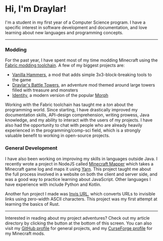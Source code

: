 # Hi, I'm Draylar!

I'm a student in my first year of a Computer Science program. I have a specific interest in software development and documentation, and love learning about new languages and programming concepts.

---

### Modding

For the past year, I have spent most of my time modding Minecraft using the [Fabric modding toolchain](http://github.com/FabricMC). 
A few of my biggest projects are:

 - [Vanilla Hammers](https://www.curseforge.com/minecraft/mc-mods/vanilla-hammers), a mod that adds simple 3x3-block-breaking tools to the game
 - [Draylar's Battle Towers](https://www.curseforge.com/minecraft/mc-mods/draylars-battle-towers), an adventure mod themed around large towers filled with treasure and monsters
 - [Identity](https://www.curseforge.com/minecraft/mc-mods/identity), a modern version of the popular [Morph](https://github.com/iChun/Morph)

Working with the Fabric toolchain has taught me a *ton* about the programming world. 
Since starting, I have drastically improved my documentation skills, API-design comprehension, writing prowess, Java knowledge, and my ability to interact with the users of my projects.
I have also had the opportunity to chat with people who are already heavily experienced in the programming/comp-sci field, which is a strongly valuable benefit to working in open-source projects. 

### General Development

I have also been working on improving my skills in languages outside Java. 
I recently wrote a project in NodeJS called [Minecraft Mapper](https://github.com/Draylar/minecraft-mapper) which takes a Minecraft game log and maps it using [Yarn](https://github.com/FabricMC/yarn). This project taught me about the full process involved in a website on both the client and server side, and was a good way to practice learning about JavaScript. Other languages I have experience with include Python and Kotlin.

Another fun project I made was [Invis URL](https://github.com/Draylar/invis-url), which converts URLs to invisible links using zero-width ASCII characters. This project was my first attempt at learning the basics of Rust.

---

Interested in reading about my project adventures? Check out my article directory by clicking the button at the bottom of this screen. 
You can also visit my [GitHub profile](https://github.com/Draylar) for general projects, and my [CurseForge profile](https://www.curseforge.com/members/draylar1/followers) for my Minecraft mods.